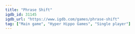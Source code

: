 ```yaml
---
title: "Phrase Shift"
igdb_id: 31145
igdb_url: "https://www.igdb.com/games/phrase-shift"
tag: ["Main game", "Hyper Hippo Games", "Single player"]
---
```

